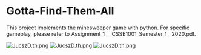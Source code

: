 # Gotta-Find-Them-All
This project implements the minesweeper game with python. For specific gameplay, please refer to Assignment_1___CSSE1001_Semester_1__2020.pdf.

[![JucszD.th.png](https://s1.ax1x.com/2020/04/19/JucszD.th.png)](https://imgchr.com/i/JucszD)
[![JucszD.th.png](https://s1.ax1x.com/2020/04/19/JucszD.th.png)](https://imgchr.com/i/JucszD)
[![JucszD.th.png](https://s1.ax1x.com/2020/04/19/JucszD.th.png)](https://imgchr.com/i/JucszD)

